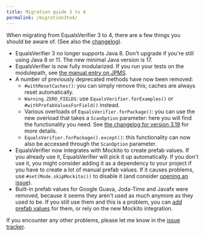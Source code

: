 ```yaml
---
title: Migration guide 3 to 4
permalink: /migration3to4/
---
```

When migrating from EqualsVerifier 3 to 4, there are a few things you should be aware of. (See also the [changelog](https://github.com/jqno/equalsverifier/blob/main/CHANGELOG.md#4.x)).

* EqualsVerifier 3 no longer supports Java 8. Don't upgrade if you're still using Java 8 or 11. The new minimal Java version is 17.
* EqualsVerifier is now fully modularized. If you run your tests on the modulepath, see [the manual entry on JPMS](/equalsverifier/manual/jpms).
* A number of previously deprecated methods have now been removed:
  * `#withResetCaches()`: you can simply remove this; caches are always reset automatically.
  * `Warning.ZERO_FIELDS`: use `EqualsVerifier.forExamples()` or `#withPrefabValuesForField()` instead.
  * Various overloads of `EqualsVerifier.forPackage()`: you can use the new overload that takes a `ScanOption` parameter: here you will find the functionality you need. See [the changelog for version 3.19](https://github.com/jqno/equalsverifier/blob/main/CHANGELOG.md#ScanOption) for more details.
  * `EqualsVerifier.forPackage().except()`: this functionality can now also be accessed through the `ScanOption` parameter.
* EqualsVerifier now integrates with Mockito to create prefab values. If you already use it, EqualsVerifier will pick it up automatically. If you don't use it, you might consider adding it as a dependency to your project if you have to create a lot of manual prefab values. If it causes problems, use `#set(Mode.skipMockito())` to disable it (and consider [opening an issue](https://github.com/jqno/equalsverifier/issues)).
* Built-in prefab values for Google Guava, Joda-Time and Javafx were removed, because it seems they aren't used as much anymore as they used to be. If you still use them and this is a problem, you can [add prefab values](/equalsverifier/manual/prefab-values) for them, or rely on the new Mockito integration.

If you encounter any other problems, please let me know in the [issue tracker](https://github.com/jqno/equalsverifier/issues).
